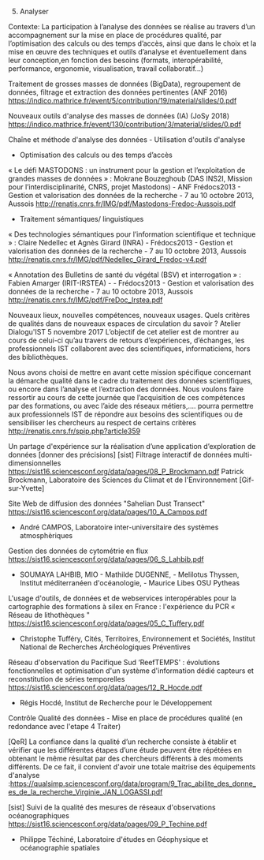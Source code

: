 5. Analyser

Contexte: La participation à l’analyse des données se réalise au travers d’un accompagnement sur la mise en place de procédures qualité, par l’optimisation des calculs ou des temps d’accès, ainsi que dans le choix et la mise en œuvre des techniques et outils d’analyse et éventuellement dans leur conception,en fonction des besoins (formats, interopérabilité, performance, ergonomie, visualisation, travail collaboratif...)


Traitement de grosses masses de données (BigData), regroupement de données, filtrage et extraction des données pertinentes (ANF 2016)
https://indico.mathrice.fr/event/5/contribution/19/material/slides/0.pdf

Nouveaux outils d'analyse des masses de données (IA) (JoSy 2018)
https://indico.mathrice.fr/event/130/contribution/3/material/slides/0.pdf


Chaîne et méthode d'analyse  des données - Utilisation d'outils d'analyse

* Optimisation des calculs ou des temps d’accès

« Le défi MASTODONS : un instrument pour la gestion et l’exploitation de grandes masses de données » : Mokrane Bouzeghoub (DAS INS2I, Mission pour l’interdisciplinarité, CNRS, projet Mastodons) - ANF Frédocs2013 - Gestion et valorisation des données de la recherche -  7 au 10 octobre 2013, Aussois
http://renatis.cnrs.fr/IMG/pdf/Mastodons-Fredoc-Aussois.pdf


* Traitement sémantiques/ linguistiques

« Des technologies sémantiques pour l’information scientifique et technique » : Claire Nedellec et Agnès Girard (INRA) - Frédocs2013 - Gestion et valorisation des données de la recherche -  7 au 10 octobre 2013, Aussois
 http://renatis.cnrs.fr/IMG/pdf/Nedellec_Girard_Fredoc-v4.pdf

« Annotation des Bulletins de santé du végétal (BSV) et interrogation » : Fabien Amarger (IRIT-IRSTEA) - - Frédocs2013 - Gestion et valorisation des données de la recherche -  7 au 10 octobre 2013, Aussois
 http://renatis.cnrs.fr/IMG/pdf/FreDoc_Irstea.pdf


Nouveaux lieux, nouvelles compétences, nouveaux usages. Quels critères de qualités dans de nouveaux espaces de  circulation du savoir ? Atelier Dialogu'IST 5 novembre 2017
L’objectif de cet atelier est de montrer au cours de celui-ci qu’au travers de retours d’expériences, d’échanges, les professionnels IST collaborent avec des scientifiques, informaticiens, hors des bibliothèques.

Nous avons choisi de mettre en avant cette mission spécifique concernant la démarche qualité dans le cadre du traitement des données   scientifiques, ou encore dans l’analyse et l’extraction des données.
Nous voulons faire ressortir au cours de cette journée que l’acquisition de ces compétences par des formations, ou avec l’aide des réseaux métiers,.... pourra permettre aux professionnels IST de répondre aux besoins des scientifiques ou de sensibiliser les chercheurs au respect de certains critères 
http://renatis.cnrs.fr/spip.php?article359



Un partage d'expérience sur la réalisation d’une application d’exploration de données [donner des précisions]
   [sist] Filtrage interactif de données multi-dimensionnelles
   https://sist16.sciencesconf.org/data/pages/08_P_Brockmann.pdf
 Patrick Brockmann, Laboratoire des Sciences du Climat et de l'Environnement [Gif-sur-Yvette]                                                                                    
   
   
Site Web de diffusion des données "Sahelian Dust Transect"                                         
https://sist16.sciencesconf.org/data/pages/10_A_Campos.pdf
- André CAMPOS, Laboratoire inter-universitaire des systèmes atmosphèriques

 Gestion des données de cytométrie en flux   
https://sist16.sciencesconf.org/data/pages/06_S_Lahbib.pdf
 - SOUMAYA LAHBIB, MIO - Mathilde DUGENNE, - Melilotus Thyssen, Institut méditerranéen d'océanologie,  - Maurice Libes OSU Pytheas
 
  L'usage d'outils, de données et de webservices interopérables pour la cartographie des formations à silex en France : l'expérience du PCR « Réseau de lithothèques "
https://sist16.sciencesconf.org/data/pages/05_C_Tuffery.pdf
  - Christophe Tufféry, Cités, Territoires, Environnement et Sociétés, Institut National de Recherches Archéologiques Préventives                                                                                    
  
Réseau d'observation du Pacifique Sud ‘ReefTEMPS' : évolutions fonctionnelles et optimisation d'un système d'information dédié capteurs et reconstitution de séries temporelles                   
  https://sist16.sciencesconf.org/data/pages/12_R_Hocde.pdf                     
- Régis Hocdé, Institut de Recherche pour le Développement



Contrôle Qualité des données - Mise en place de procédures qualité (en redondance avec l'etape 4 Traiter)

[QeR]
La confiance dans la qualité d’un recherche consiste à établir et vérifier que les différentes étapes d’une étude peuvent être répétées en obtenant le même résultat par des chercheurs différents à des moments différents. De ce fait, il convient d'avoir une totale maitrise des équipements d'analyse :https://qualsimp.sciencesconf.org/data/program/9_Trac_abilite_des_donne_es_de_la_recherche_Virginie_JAN_LOGASSI.pdf

[sist] Suivi de la qualité des mesures de réseaux d'observations océanographiques
https://sist16.sciencesconf.org/data/pages/09_P_Techine.pdf
- Philippe Téchiné, Laboratoire d'études en Géophysique et océanographie spatiales



